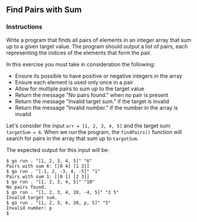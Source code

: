 ## Find Pairs with Sum

### Instructions

Write a program that finds all pairs of elements in an integer array that sum up to a given target value. The program should output a list of pairs, each representing the indices of the elements that form the pair.

In this exercise you must take in consideration the following:

- Ensure its possible to have positive or negative integers in the array
- Ensure each element is used only once in a pair
- Allow for multiple pairs to sum up to the target value
- Return the message "No pairs found." when no pair is present
- Return the message "Invalid target sum." if the target is invalid
- Return the message "Invalid number." if the number in the array is invalid

Let's consider the input `arr = [1, 2, 3, 4, 5]` and the target sum `targetSum = 6`. When we run the program, the `findPairs()` function will search for pairs in the array that sum up to `targetSum`.

The expected output for this input will be:

```console
$ go run . "[1, 2, 3, 4, 5]" "6"
Pairs with sum 6: [[0 4] [1 3]]
$ go run . "[-1, 2, -3, 4, -5]" "1"
Pairs with sum 1: [[0 1] [2 3]]
$ go run . "[1, 2, 3, 4, 5]" "10"
No pairs found.
$ go run . "[1, 2, 3, 4, 20, -4, 5]" "2 5"
Invalid target sum.
$ go run . "[1, 2, 3, 4, 20, p, 5]" "5"
Invalid number: p
$
```
